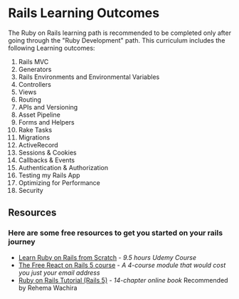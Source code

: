 # Rails Learning Outcomes

The Ruby on Rails learning path is recommended to be completed only after going through the "Ruby Development" path. This curriculum includes the following Learning outcomes: 

1. Rails MVC
2. Generators
3. Rails Environments and Environmental Variables
4. Controllers
5. Views
6. Routing
7. APIs and Versioning
8. Asset Pipeline
9. Forms and Helpers
10. Rake Tasks
11. Migrations
12. ActiveRecord
13. Sessions & Cookies
14. Callbacks & Events
15. Authentication & Authorization
16. Testing my Rails App
17. Optimizing for Performance
18. Security

## Resources
### Here are some free resources to get you started on your rails journey
- [Learn Ruby on Rails from Scratch](https://www.udemy.com/learn-ruby-on-rails-from-scratch/) - _9.5 hours Udemy Course_
- [The Free React on Rails 5 course](https://learnetto.com/users/hrishio/courses/the-free-react-on-rails-5-course) - _A 4-course module that would cost you just your email address_
- [Ruby on Rails Tutorial (Rails 5)](https://www.railstutorial.org/book/frontmatter) - _14-chapter online book_ Recommended by Rehema Wachira


